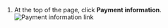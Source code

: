 1. At the top of the page, click **Payment information**.
   ![Payment information link](/assets/images/help/settings/payment-info-link.png)
